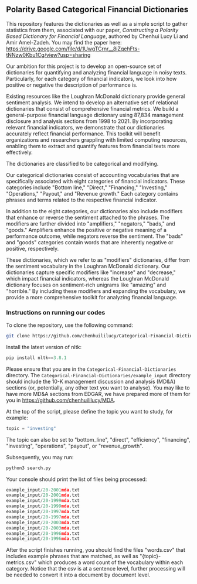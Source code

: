 ## Polarity Based Categorical Financial Dictionaries

This repository features the dictionaries as well as a simple script to gather statistics from them, associated with our paper, *Constructing a Polarity Based Dictionary for Financial Language*, authored by Chenhui Lucy Li and Amir Amel-Zadeh. You may find the paper here: https://drive.google.com/file/d/1UwgTCrnr__8iZqehFts-tNNzw0Kbu1Cg/view?usp=sharing

Our ambition for this project is to develop an open-source set of dictionaries for quantifying and analyzing financial language in noisy texts. Particularly, for each category of financial indicators, we look into how positive or negative the description of performance is. 

Existing resources like the Loughran McDonald dictionary provide general sentiment analysis. We intend to develop an alternative set of relational dictionaries that consist of comprehensive financial metrics. We build a general-purpose financial language dictionary using 87,834 management disclosure and analysis sections from 1998 to 2021. By incorporating relevant financial indicators, we demonstrate that our dictionaries accurately reflect financial performance. This toolkit will benefit organizations and researchers grappling with limited computing resources, enabling them to extract and quantify features from financial texts more effectively.

The dictionaries are classified to be categorical and modifying. 

Our categorical dictionaries consist of accounting vocabularies that are specifically associated with eight categories of financial indicators. These categories include "Bottom line," "Direct," "Financing," "Investing," "Operations," "Payout," and "Revenue growth." Each category contains phrases and terms related to the respective financial indicator.

In addition to the eight categories, our dictionaries also include modifiers that enhance or reverse the sentiment attached to the phrases. The modifiers are further divided into "amplifiers," "negators," "bads," and "goods." Amplifiers enhance the positive or negative meaning of a performance outcome, while negators reverse the sentiment. The "bads" and "goods" categories contain words that are inherently negative or positive, respectively.

These dictionaries, which we refer to as "modifiers" dictionaries, differ from the sentiment vocabulary in the Loughran McDonald dictionary. Our dictionaries capture specific modifiers like "increase" and "decrease," which impact financial indicators, whereas the Loughran McDonald dictionary focuses on sentiment-rich unigrams like "amazing" and "horrible." By including these modifiers and expanding the vocabulary, we provide a more comprehensive toolkit for analyzing financial language.

### Instructions on running our codes

To clone the repository, use the following command:

```bash
git clone https://github.com/chenhuililucy/Categorical-Financial-Dictionaries.git
```
Install the latest version of nltk:

```python
pip install nltk==3.8.1
```

Please ensure that you are in the ```Categorical-Financial-Dictionaries``` directory. The ```Categorical-Financial-Dictionaries/example_input``` directory should include the 10-K management discussion and analysis (MD&A) sections (or, potentially, any other text you want to analyse). You may like to have more MD&A sections from EDGAR, we have prepared more of them for you in https://github.com/chenhuililucy/MDA. 

At the top of the script, please define the topic you want to study, for example: 

```python
topic = "investing"
```
The topic can also be set to "bottom_line", "direct", "efficiency", "financing", "investing", "operations", "payout", or "revenue_growth".

Subsequently, you may run:

```python
python3 search.py
```
Your console should print the list of files being processed:

```python
example_input/20-2001mda.txt
example_input/20-2001mda.txt
example_input/20-1999mda.txt
example_input/20-1999mda.txt
example_input/20-1997mda.txt
example_input/20-1997mda.txt
example_input/20-2003mda.txt
example_input/20-2003mda.txt
example_input/20-1996mda.txt
example_input/20-1996mda.txt
```

After the script finishes running, you should find the files "words.csv" that includes example phrases that are matched, as well as "{topic}-metrics.csv" which produces a word count of the vocabulary within each category. Notice that the csv is at a sentence level, further processing will be needed to convert it into a document by document level. 



